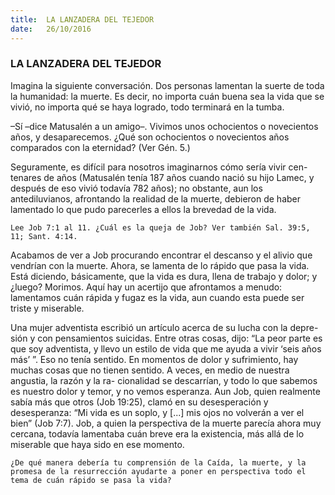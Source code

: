 ```yaml
---
title:  LA LANZADERA DEL TEJEDOR
date:   26/10/2016
---
```


### LA LANZADERA DEL TEJEDOR

Imagina la siguiente conversación. Dos personas lamentan la suerte de toda la humanidad: la muerte. Es decir, no importa cuán buena sea la vida que se vivió, no importa qué se haya logrado, todo terminará en la tumba.

–Sí –dice Matusalén a un amigo–. Vivimos unos ochocientos o novecientos años, y desaparecemos. ¿Qué son ochocientos o novecientos años comparados con la eternidad? (Ver Gén. 5.)

Seguramente, es difícil para nosotros imaginarnos cómo sería vivir cen- tenares de años (Matusalén tenía 187 años cuando nació su hijo Lamec, y después de eso vivió todavía 782 años); no obstante, aun los antediluvianos, afrontando la realidad de la muerte, debieron de haber lamentado lo que pudo parecerles a ellos la brevedad de la vida.

```Lee Job 7:1 al 11. ¿Cuál es la queja de Job? Ver también Sal. 39:5, 11; Sant. 4:14.```

Acabamos de ver a Job procurando encontrar el descanso y el alivio que vendrían con la muerte. Ahora, se lamenta de lo rápido que pasa la vida. Está diciendo, básicamente, que la vida es dura, llena de trabajo y dolor; y ¿luego? Morimos. Aquí hay un acertijo que afrontamos a menudo: lamentamos cuán rápida y fugaz es la vida, aun cuando esta puede ser triste y miserable.

Una mujer adventista escribió un artículo acerca de su lucha con la depre- sión y con pensamientos suicidas. Entre otras cosas, dijo: “La peor parte es que soy adventista, y llevo un estilo de vida que me ayuda a vivir ‘seis años más’ ”. Eso no tenía sentido. En momentos de dolor y sufrimiento, hay muchas cosas que no tienen sentido. A veces, en medio de nuestra angustia, la razón y la ra- cionalidad se descarrían, y todo lo que sabemos es nuestro dolor y temor, y no vemos esperanza. Aun Job, quien realmente sabía más que otros (Job 19:25), clamó en su desesperación y desesperanza: “Mi vida es un soplo, y [...] mis ojos no volverán a ver el bien” (Job 7:7). Job, a quien la perspectiva de la muerte parecía ahora muy cercana, todavía lamentaba cuán breve era la existencia, más allá de lo miserable que haya sido en ese momento.

```¿De qué manera debería tu comprensión de la Caída, la muerte, y la promesa de la resurrección ayudarte a poner en perspectiva todo el tema de cuán rápido se pasa la vida?```